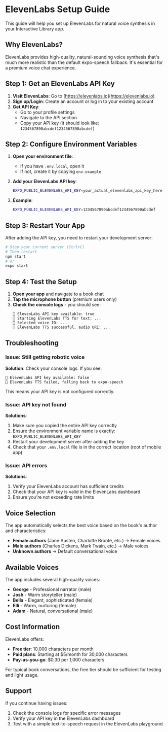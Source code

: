 # ElevenLabs Setup Guide

This guide will help you set up ElevenLabs for natural voice synthesis in your Interactive Library app.

## Why ElevenLabs?

ElevenLabs provides high-quality, natural-sounding voice synthesis that's much more realistic than the default expo-speech fallback. It's essential for a premium voice chat experience.

## Step 1: Get an ElevenLabs API Key

1. **Visit ElevenLabs**: Go to [https://elevenlabs.io](https://elevenlabs.io)
2. **Sign up/Login**: Create an account or log in to your existing account
3. **Get API Key**: 
   - Go to your profile settings
   - Navigate to the API section
   - Copy your API key (it should look like: `1234567890abcdef1234567890abcdef`)

## Step 2: Configure Environment Variables

1. **Open your environment file**: 
   - If you have `.env.local`, open it
   - If not, create it by copying `env.example`

2. **Add your ElevenLabs API key**:
   ```bash
   EXPO_PUBLIC_ELEVENLABS_API_KEY=your_actual_elevenlabs_api_key_here
   ```

3. **Example**:
   ```bash
   EXPO_PUBLIC_ELEVENLABS_API_KEY=1234567890abcdef1234567890abcdef
   ```

## Step 3: Restart Your App

After adding the API key, you need to restart your development server:

```bash
# Stop your current server (Ctrl+C)
# Then restart
npm start
# or
expo start
```

## Step 4: Test the Setup

1. **Open your app** and navigate to a book chat
2. **Tap the microphone button** (premium users only)
3. **Check the console logs** - you should see:
   ```
   🎤 ElevenLabs API key available: true
   🎤 Starting ElevenLabs TTS for text: ...
   🎤 Selected voice ID: ...
   🎤 ElevenLabs TTS successful, audio URI: ...
   ```

## Troubleshooting

### Issue: Still getting robotic voice
**Solution**: Check your console logs. If you see:
```
🎤 ElevenLabs API key available: false
🎤 ElevenLabs TTS failed, falling back to expo-speech
```

This means your API key is not configured correctly.

### Issue: API key not found
**Solutions**:
1. Make sure you copied the entire API key correctly
2. Ensure the environment variable name is exactly: `EXPO_PUBLIC_ELEVENLABS_API_KEY`
3. Restart your development server after adding the key
4. Check that your `.env.local` file is in the correct location (root of mobile app)

### Issue: API errors
**Solutions**:
1. Verify your ElevenLabs account has sufficient credits
2. Check that your API key is valid in the ElevenLabs dashboard
3. Ensure you're not exceeding rate limits

## Voice Selection

The app automatically selects the best voice based on the book's author and characteristics:

- **Female authors** (Jane Austen, Charlotte Brontë, etc.) → Female voices
- **Male authors** (Charles Dickens, Mark Twain, etc.) → Male voices
- **Unknown authors** → Default conversational voice

## Available Voices

The app includes several high-quality voices:
- **George** - Professional narrator (male)
- **Josh** - Warm storyteller (male)
- **Bella** - Elegant, sophisticated (female)
- **Elli** - Warm, nurturing (female)
- **Adam** - Natural, conversational (male)

## Cost Information

ElevenLabs offers:
- **Free tier**: 10,000 characters per month
- **Paid plans**: Starting at $5/month for 30,000 characters
- **Pay-as-you-go**: $0.30 per 1,000 characters

For typical book conversations, the free tier should be sufficient for testing and light usage.

## Support

If you continue having issues:
1. Check the console logs for specific error messages
2. Verify your API key in the ElevenLabs dashboard
3. Test with a simple text-to-speech request in the ElevenLabs playground 